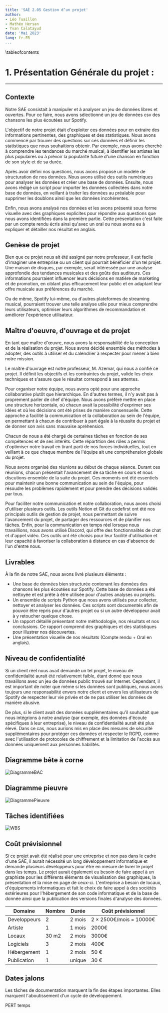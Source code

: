 ```yaml
---
title: 'SAÉ 2.05 Gestion d’un projet'
author:
- Léo Tuaillon
- Mathéo Hersan
- Yvan Calatayud
date: 'Mai 2023'
lang: fr-FR
...
```


\tableofcontents

# 1. Présentation Générale du projet :
-----------
Contexte
----------

Notre SAE consistait à manipuler et à analyser un jeu de données libres et ouvertes. Pour ce faire, nous avons sélectionné un jeu de données csv des chansons les plus écoutées sur Spotify.

L'objectif de notre projet était d'exploiter ces données pour en extraire des informations pertinentes, des graphiques et des statistiques. Nous avons commencé par trouver des questions sur ces données et définir les statistiques que nous souhaitions obtenir. Par exemple, nous avons cherché à comprendre les tendances du marché musical, à identifier les artistes les plus populaires ou à prévoir la popularité future d'une chanson en fonction de son style et de sa durée.

Après avoir défini nos questions, nous avons proposé un modèle de structuration de nos données. Nous avons utilisé des outils numériques pour analyser les données et créer une base de données. Ensuite, nous avons rédigé un script pour importer les données collectées dans notre base de données, en veillant à traiter les données au préalable pour supprimer les doublons ainsi que les données incohérentes.

Enfin, nous avons analysé nos données et les avons présenté sous forme visuelle avec des graphiques explicites pour répondre aux questions que nous avons identifiées dans la première partie. Cette présentation c'est faite par un compte rendu écris ainsi qu'avec un oral ou nous avons eu à expliquer et détailler nos résultat en anglais.

Genèse de projet
---------

Bien que ce projet nous ait été assigné par notre professeur, il est facile d'imaginer une entreprise ou un client qui pourrait bénéficier d'un tel projet. Une maison de disques, par exemple, serait intéressée par une analyse approfondie des tendances musicales et des goûts des auditeurs. Ces informations pourraient influencer leurs décisions en matière de marketing et de promotion, en ciblant plus efficacement leur public et en adaptant leur offre musicale aux préférences du marché.

Ou de même, Spotify lui-même, ou d'autres plateformes de streaming musical, pourraient trouver une telle analyse utile pour mieux comprendre leurs utilisateurs, optimiser leurs algorithmes de recommandation et améliorer l'expérience utilisateur.

Maître d'oeuvre, d'ouvrage et de projet
---------

En tant que maître d'œuvre, nous avons la responsabilité de la conception et de la réalisation du projet. Nous avons décidé ensemble des méthodes à adopter, des outils à utiliser et du calendrier à respecter pour mener à bien notre mission.

Le maître d'ouvrage est notre professeur, M. Azemar, qui nous a confié ce projet. Il définit les objectifs et les contraintes du projet, valide les choix techniques et s'assure que le résultat correspond à ses attentes.

Pour organiser notre équipe, nous avons opté pour une approche collaborative plutôt que hierarchique. En d'autres termes, il n'y avait pas à proprement parler de chef d'équipe. Nous avons préféré mettre en place une structure horizontale, où chacun avait la possibilité d'exprimer ses idées et où les décisions ont été prises de manière consensuelle. Cette approche a facilité la communication et la collaboration au sein de l'équipe, en permettant à chacun de contribuer à part égale à la réussite du projet et de donner son avis sans mauvaise apréhension.

Chacun de nous a été chargé de certaines tâches en fonction de ses compétences et de ses intérêts. Cette répartition des rôles a permis d'optimiser notre travail en tirant parti de nos forces individuelles, tout en veillant à ce que chaque membre de l'équipe ait une compréhension globale du projet.

Nous avons organisé des réunions au début de chaque séance. Durant ces réunions, chacun présentait l'avancement de sa tâche en cours et nous discutions ensemble de la suite du projet. Ces moments ont été essentiels pour maintenir une bonne communication au sein de l'équipe, pour résoudre les problèmes rapidement et pour prendre des décisions validés par tous.

Pour faciliter notre communication et notre collaboration, nous avons choisi d'utiliser plusieurs outils. Les outils Notion et Git du codefirst ont été nos principals outils de gestion de projet, nous permettant de suivre l'avancement du projet, de partager des ressources et de planifier nos tâches. Enfin, pour la communication en temps réel lorsque nous travaillions, nous avons utilisé Discord, qui offre des fonctionnalités de chat et d'appel vidéo. Ces outils ont été choisis pour leur facilité d'utilisation et leur capacité à favoriser la collaboration à distance en cas d'absence de l'un d'entre nous.



Livrables
-----------------------------

À la fin de notre SAE, nous avons livré plusieurs éléments :

- Une base de données bien structurée contenant les données des chansons les plus écoutées sur Spotify. Cette base de données a été nettoyée et est prête à être utilisée pour d'autres analyses ou projets.
- Un ensemble de scripts Python que nous avons utilisés pour collecter, nettoyer et analyser les données. Ces scripts sont documentés afin de pouvoir être repris pour d'autres projet ou si un autre développeur avait à y retoucher quelque chose.
- Un rapport détaillé présentant notre méthodologie, nos résultats et nos conclusions. Ce rapport comprend des graphiques et des statistiques pour illustrer nos découvertes.
- Une présentation visuelle de nos résultats (Compte rendu + Oral en anglais).

Niveau de confidentialité
-------------------------

Si un client réel nous avait demandé un tel projet, le niveau de confidentialité aurait été relativement faible, étant donné que nous travaillons avec un jeu de données public trouvé sur Internet. Cependant, il est important de noter que même si les données sont publiques, nous avons toujours une responsabilité envers notre client et envers les utilisateurs de Spotify de respecter leur vie privée et de ne pas utiliser les données de manière abusive.

De plus, si le client avait des données supplémentaires qu'il souhaitait que nous intégrions à notre analyse (par exemple, des données d'écoute spécifiques à leur entreprise), le niveau de confidentialité aurait été plus élevé. Dans ce cas, nous aurions mis en place des mesures de sécurité supplémentaires pour protéger ces données et respecter le RGPD, comme avec l'utilisation de protocoles de chiffrement et la limitation de l'accès aux données uniquement aux personnes habilités.

Diagramme bête à corne
----------------------

![DiagrammeBAC](DiagrammeBeteACorne "Diagramme bête à corne")

Diagramme pieuvre
-----------------

![DiagrammePieuvre](DiagrammePieuvre.png "Diagramme Pieuvre")


Tâches identifiées
------------------

![WBS](SAE2.05.png "WBS")


Coût prévisionnel
-----------------

Si ce projet avait été réalisé pour une entreprise et non pas dans le cadre d'une SAE, il aurait nécessité un long développement informatique et demande plusieurs développeurs pour être en mesure de livrer le projet dans les temps. Le projet aurait également eu besoin de faire appel à un graphiste pour les différents éléments de visualisation des graphiques, la présentation et la mise en page de ceux-ci. L'entreprise a besoin de locaux, d'équipements informatiques et fait le choix de faire appel à des sociétés extérieures pour l'hébergement de son code informatique et de la base de donnée ainsi que la publication des versions finales d'analyse des données.

|Domaine|Nombre|Durée|Coût prévisionnel|
|----|--|--|----|
|Developpeurs|2|2 mois|2 × 2500€/mois = 10000€|
|Artiste|1|1 mois|2000€|
|Locaux|30 m2|2 mois|3000€|
|Logiciels|3|2 mois|400€|
|Hébergement|1|2 mois|50 €|
|Publication|1|unique|30 €|

Dates jalons
------------

Les tâches de documentation marquent la fin des étapes importantes. Elles marquent l'aboutissement d'un cycle de développement.

PERT temps
